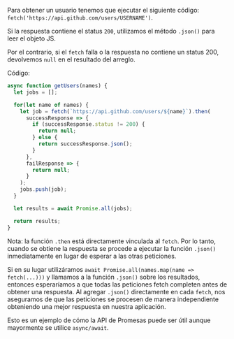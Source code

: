 
Para obtener un usuario tenemos que ejecutar el siguiente código: `fetch('https://api.github.com/users/USERNAME')`.

Si la respuesta contiene el status `200`, utilizamos el método `.json()` para leer el objeto JS.

Por el contrario, si el `fetch` falla o la respuesta no contiene un status 200, devolvemos `null` en el resultado del arreglo. 

Código: 

```js demo
async function getUsers(names) {
  let jobs = [];

  for(let name of names) {
    let job = fetch(`https://api.github.com/users/${name}`).then(
      successResponse => {
        if (successResponse.status != 200) {
          return null;
        } else {
          return successResponse.json();
        }
      },
      failResponse => {
        return null;
      }
    );
    jobs.push(job);
  }

  let results = await Promise.all(jobs);

  return results;
}
```

Nota: la función `.then` está directamente vinculada al `fetch`. Por lo tanto, cuando se obtiene la respuesta se procede a ejecutar la función `.json()` inmediatamente en lugar de esperar a las otras peticiones.

Si en su lugar utilizáramos `await Promise.all(names.map(name => fetch(...)))` y llamamos a la función `.json()` sobre los resultados, entonces esperaríamos a que todas las peticiones fetch completen antes de obtener una respuesta. Al agregar `.json()` directamente en cada `fetch`, nos aseguramos de que las peticiones se procesen de manera independiente obteniendo una mejor respuesta en nuestra aplicación. 

Esto es un ejemplo de cómo la API de Promesas puede ser útil aunque mayormente se utilice `async/await`.

